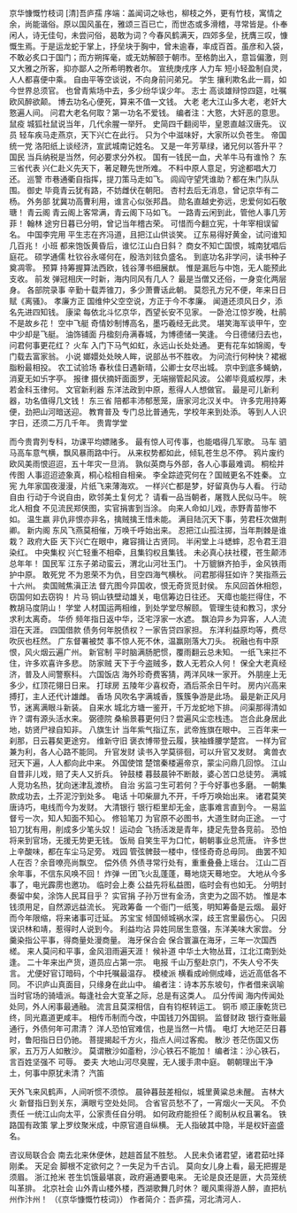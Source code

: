 京华慷慨竹枝词
[清]吾庐孺
序端：盖闻词之咏也，柳枝之外，更有竹枝，寓情之余，尚能谐俗。原以国风虽在，雅颂三百已亡，而世态或多滑稽，寻常皆是。仆奉闲人，诗无佳句，未尝问俗，曷敢为词？今春风鹤满天，四郊多垒，抚膺三叹，慷慨生焉。于是运龙蛇于掌上，抒垒块于胸中，曾未逾春，率成百首。虽彦和入袋，不敢必炙口于国门；而方朔挥毫，或无妨解颐于朝市。至格韵出入，意旨偏激，则又大雅之所客，抑亦鄙人之所希明教者尔。
宣统庚戌序
人力车
短小轻盈制自灵，人人都喜便中乘。
自由平等空谈说，不向身前问弟兄。
学生
攘利欺名此一肩，如今世界总须官。
也曾青紫场中去，多少纷华误少年。
志士
高谈雄辩惊四筵，吐嘱欧风醉欲颠。
博去功名心便死，算来不值一文钱。
大老
老大江山多大老，老奸大憝遍人间。
问君大老名何取？第一功名不爱钱。
编者注：大憝，大奸恶的意思。
鼠疫
城狐社鼠说当年，几代余腥一举歼。
史简四千翻阅毕，皇恩直越汉唐先。
议员
轻车疾马走燕京，天下兴亡在此行。
只为个中滋味好，大家所以负苍生。
帝国统一党
洛阳纸上谈经济，宣武城南记姓名。
又是一年芳草绿，诸兄何以答升平？
国民
当兵纳税是当然，何必要求分外权。
国有一钱民一血，犬羊牛马有谁怜？
东三省代表
兴仁赴义先天下，著足鞭先世所难。
不料中原人意足，穷途都唱大刀还。
巡警
市巷通衢自指挥，提刀策马走如飞。
闾阎守望凭谁助？都在朱门队队围。
御史
毕竟青云犹有路，不妨雌伏在朝阳。
杏村去后无消息，曾记京华有二杨。
外务部
犹冀功高曹利用，谁言心似张邦昌。
勋名直越史弥远，忠爱何如石敬瑭！
青云阁
青云阁上客常满，青云阁下马如飞。
一路青云闲到此，管他人事几芳菲！
翰林
途穷日暮已分明，曾记当年稽古荣。
可惜而今翻立宪，十年宰相误留名。
中国李完用
平生志在齐冯道，且把江山供谈笑。
辽东易得好黄金，试问谁知几百兆！
小班
都来饱饭黄昏后，谁忆江山白日斜？
商女不知亡国恨，城南犹唱后庭花。
硕学通儒
杜钦谷永嗟何在，殷浩刘铉负盛名。
到底功名非学问，读书种子奠凋零。
预算
持筹握算法西欧，钱谷薄书细展猷。
惟是漏卮与中饱，无人能预此支收。
前发
弹冠相庆一时新，海内同风有几人？
最是当僧又还俗，一身变化两层身。
各部院录事
辛勤十载弄锥刀，多少萧曹话此朝。
莫怨孔方兄不便，年来日日赋《离骚》。
孝廉方正
国维仲父空空说，方正于今不孝廉。
闻道还须风日夕，添名先进四知钱。
康梁
每依北斗忆京华，西望长安不见家。
一卧沧江惊岁晚，杜鹃不是故乡花！
空中飞艇
奇情妙制博高名，墨巧羲经无此灵。
堪笑海军谈甲午，空中少却是飞艇。
油饰铺面
丹楹刻舟满春城，为博德储一笑逢。
今日德储归去也，问君何事更花红？
火车
入门下马气如虹，永远山长处处通。
更有花车如锦阁，专门载去富家翁。
小说
嫏嬛处处映人眸，说部丛书不胜收。
为问流行何种快？裙裾脂粉最相投。
农工试验场
春秋佳日遇新晴，公卿士女尽出城。
京中到底多蝇蚋，消夏无如卐字亭。
报律
摄伏摘奸面面罗，无端搦管起风波。
公卿毕竟威权厚，未若金科玉律何。
文官新利器
东洋法政到中原，惹得人人想做官。
最是可儿新利器，功名值得几文钱！
东三省
陪都丰沛郁葱笼，唐家河北汉关中。
许多完用持筹便，劲把山河暗送迎。
教育普及
专门总比普通先，学校年来到处添。
等到人人识字日，还须二万几千年。
贵胄学堂

而今贵胄列专科，功课平均嫖赌多。
最有惊人可传事，也能唱得几军歌。
马车
驷马高车意气横，飘风暴雨路中行。
从来权势都如此，倾轧苍生总不停。
鸦片废约
欧风美雨恨迢迢，五十年灾一旦消。
孰似英商与外部，各人心事最难调。
桐桧并传图
人事迢迢迹象真，桐心桧相自相亲。
李全踪迹究何在？国贼更名不姓秦。
立宪
九年家国夜漫漫，片纸飞来薄海欢。
一样兴亡都是梦，好留真伪与人看。
行动自由
行动于今说自由，欧邻美土复何尤？
请看一品当朝者，屠戮人民似马牛。
皖北人相食
不见流民郑侠图，实官捐害到当涂。
向来人命如儿戏，赤野青苗惨不如。
温生嬴
非仇非恨亦非名，擒贼擒王惜未能。
满目陆沉天下事，劳君枉次做荆卿。
新内阁
东风飞燕莫相催，万唤千呼始出来。
忍把江山孤注掷，当年荆棘是谁栽？
政府大臣
天下兴亡在眼中，雍容揖让古贤同。
半闲堂上斗蟋蟀，忍令君王泪染红。
中央集权
兴亡轻重不相牵，且集钧权且集钱。
未必真心扶社稷，苍生颠沛总年年！
国民军
江东子弟动蛮云，渭北山河壮玉门。
十万貔貅齐拍手，金风铁雨护中原。
敢死党
不为恩荣不为仇，目空四海气横秋。
问君那得狂如许？笑指燕云十六州。
卖国贼焦滇正法
督亢图今异国收，恨无奇货觅封侯。
东风回首休相怨，窃国何如去窃钩！
片马
铜山铁壁动雄关，电信筹边日往还。
天瘴也能拦得住，不教胡马度阴山！
学堂
人材国运两相维，到处学堂尽解颐。
管理生徒和教习，求分求利太离奇。
华侨
频年指日返中华，泛宅浮家一水遮。
飘泊异乡为异客，人人流泪在天涯。
四国借款
债务何年脱债权？一家告贷四家担。
东洋利益原均等，费尽吹灰也枉然。
广东督署被焚
事不惊人死不休，温赢刚落大刀头。
祝融也有中原恨，风火烟云遍广州。
新官制
平时脑满肠肥惯，覆雨翻云总未知。
一纸飞来拦不住，许多欢喜许多悲。
防家贼
天下于今盗贼多，数人无若众人何！
保全大老真经济，普及人间警察科。
六国饭店
海外珍奇费客猜，两洋风味一家开。
外朋座上无多少，红顶花翎日日来。
打球房
五陵年少喜权奇，酒后茶余日午时。
房内兴高来搏打，主人还代计雄雌。
香场
风吹名字满城香，簇簇争游是此场。
最是新正风月节，迷离满眼斗新装。
自来水
城北方塘一鉴开，千万龙蛇地下排。
问渠那得清如许？谓有源头活水来。
弼德院
桑榆景暮更何归？尝遍风尘恋栈违。
岂合此身居此地，妨贤尸禄自知非。
八旗生计
当年紫气指辽东，武帝旌旗在眼中。
三百年来一刹那，日云暮矣更途穷。
维新守旧
褒衣博带登云履，狭袖蜂腰学楚宫。
一样为官兼为利，各人心路不能同。
升官发财
读书入学莫徘徊，可以升官又发财。
禽兽衣冠天下遍，人人都向此中来。
外国使馆
楚馆秦楼遍帝京，蒙尘问鼎几回惊。
江山自昔非儿戏，赔了夫人又折兵。
钟鼓楼
暮鼓晨钟不断敲，婆心苦口总徒劳。
满城人竞功名热，犹向迷津乱渡桥。
自治
劣监刁生可若何？于今好事也多磨。
一朝集款成功去，土芥泥泞到处多。
电话
十叩柴扉九不开，千呼万唤始出来。
诸君莫笑唐诗巧，电线而今为发财。
大清银行
银行柜里却无金，底事难言直到今。
一易监督亏一次，知人知面不知心。
修铅笔刀
为官原不必图书，大道生财向正途。
一寸铅刀犹有用，削成多少笔头奴！
运动会
飞扬活泼是青年，捷足先登各竞前。
恐怕将来到官场，无援无势更无钱。
饭局
自笑生平为口忙，朝朝事业总荒唐。
许多世上辛酸味，都在车尘马足旁。
戏园
管弦髀鼓一楼中，怪怪奇奇总毋同。
曲罢不知人在否？余音嘹亮尚飘空。
偿外债
外债寻常行处有，重重叠叠上瑶台。
江山二百余年事，不信东风唤不回！
炸弹
一团飞火乱蓬蓬，蓦地烧天蓦地空。
大地从今多事了，电光霹雳也邀功。
临时会上奏
公益先将私益图，临时会有也如无。
分明封奏留中矣，涂饰人民耳目乎？
实官捐
子孙万世有金汤，贪吏为之固不妨。
惟是本钱须用足，自然源远益流长。
宪政筹备
一个衙门一纸笺，明知筹备是云烟。
最好而今年限缩，将来诸事可迁延。
苏宝宝
倾国倾城祸水深，歧王宫里最伤心。
只因误识林和靖，惹得时人说到今。
利益均沾
异姓同居生意强，东洋美味大家尝。
分羹染指公平事，得商量处漫商量。
海牙保合会
保合寰瀛在海牙，三年一次国西槎。
来人莫问和平事，金风泪雨遍天涯！
候补道
中华土大物丛茸，江北江南到处逢。
二十年来出产货，道员应占第一宗。
电报
千山万壑赴京门，不失人兮不失言。
尤便好官订暗码，个中托嘱最温存。
模棱派
横看成岭侧成峰，远近高低各不同。
不识庐山真面目，只缘身在此山中。
编者注：诗本苏东坡句，作者借来讽喻当时官场的骑墙派。每逢社会大变革之际，总是有这类人。
瓜分传闻
海内传闻处处同，外人闲事最通融。
流言且莫深相信，自有钧枢转运工。
铜币
顺正康乾货已终，同光嘉道更咸丰。
相传币制而今改，中国钱刀外国铜。
监督财政
银行查账最通行，外债何年可肃清？
洋人恐怕官难信，也是当然一片情。
电灯
大地茫茫日暮时，鲁阳指日日仍驰。
菩提揭起千方火，指点人间过客痴。
散沙
苍茫伤国又伤家，五万万人如散沙。
莫谓散沙如齑粉，沙心铁石不能加！
编者注：沙心铁石，言百姓坚强不
可辱。
娄夫
大地山河尽臭腥，无人援手肃中庭。
朝朝理出干净土，何事中原犹未清？
汽笛

天外飞来风鹤声，人间听惯不须惊。
晨钟暮鼓差相似，城里黄粱总未醒。
吉林大火
新督指日到关东，满眼亏空处处同。
合省官员愁不了，一宵烟火一天风。
不负责任
一统江山向太平，公家责任自分明。
如何政府能担任？阁制从权且署名。
铁路国有政策
掌上罗纹聚米成，中原官道自纵横。
无人指破其中隐，半是权奸盗盛名。

咨议局联合会
南去北来休便休，趑趄首鼠不胜愁。
人民未负诸君望，诸君茹吐择刚柔。
天足会
脚根不定欲何之？一失足为千古讥。
莫向女儿身上看，最无把握是须眉。
浙江抢米
苍生饥饿最堪哀，政府遍通要电来。
无论是良还是匪，大员笼统叫革排。
北京社会
山外青山楼外楼，西湖歌舞几时休？
暖风熏得游人醉，直把杭州作汴州！
（《京华慷慨竹枝词》）
作者简介：吾庐孺，河北清河人．
